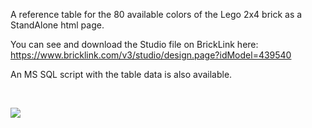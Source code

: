 A reference table for the 80 available colors of the Lego 2x4 brick as a StandAlone html page.

You can see and download the Studio file on BrickLink here: https://www.bricklink.com/v3/studio/design.page?idModel=439540

An MS SQL script with the table data is also available.

&nbsp;

<img src="https://lego-cmf.vanderwaal.eu/images/legocolortable_V2.png">
